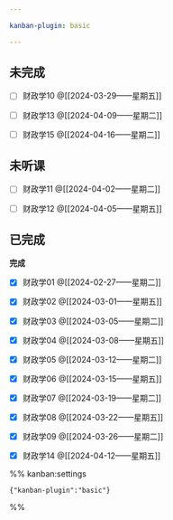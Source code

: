 ```yaml
---

kanban-plugin: basic

---
```


## 未完成

- [ ] 财政学10 @[[2024-03-29——星期五]]
- [ ] 财政学13 @[[2024-04-09——星期二]]
- [ ] 财政学15 @[[2024-04-16——星期二]]


## 未听课

- [ ] 财政学11 @[[2024-04-02——星期二]]
- [ ] 财政学12 @[[2024-04-05——星期五]]


## 已完成

**完成**
- [x] 财政学01 @[[2024-02-27——星期二]]
- [x] 财政学02 @[[2024-03-01——星期五]]
- [x] 财政学03 @[[2024-03-05——星期二]]
- [x] 财政学04 @[[2024-03-08——星期五]]
- [x] 财政学05 @[[2024-03-12——星期二]]
- [x] 财政学06 @[[2024-03-15——星期五]]
- [x] 财政学07 @[[2024-03-19——星期二]]
- [x] 财政学08 @[[2024-03-22——星期五]]
- [x] 财政学09 @[[2024-03-26——星期二]]
- [x] 财政学14 @[[2024-04-12——星期五]]




%% kanban:settings
```
{"kanban-plugin":"basic"}
```
%%